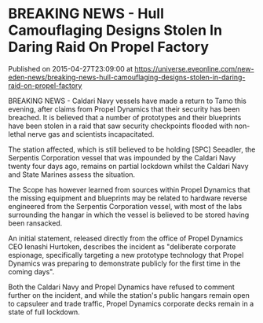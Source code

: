 # BREAKING NEWS - Hull Camouflaging Designs Stolen In Daring Raid On Propel Factory
Published on 2015-04-27T23:09:00 at https://universe.eveonline.com/new-eden-news/breaking-news-hull-camouflaging-designs-stolen-in-daring-raid-on-propel-factory

BREAKING NEWS - Caldari Navy vessels have made a return to Tamo this evening, after claims from Propel Dynamics that their security has been breached. It is believed that a number of prototypes and their blueprints have been stolen in a raid that saw security checkpoints flooded with non-lethal nerve gas and scientists incapacitated.

The station affected, which is still believed to be holding [SPC] Seeadler, the Serpentis Corporation vessel that was impounded by the Caldari Navy twenty four days ago, remains on partial lockdown whilst the Caldari Navy and State Marines assess the situation.

The Scope has however learned from sources within Propel Dynamics that the missing equipment and blueprints may be related to hardware reverse engineered from the Serpentis Corporation vessel, with most of the labs surrounding the hangar in which the vessel is believed to be stored having been ransacked.

An initial statement, released directly from the office of Propel Dynamics CEO Ienashi Hurtoken, describes the incident as "deliberate corporate espionage, specifically targeting a new prototype technology that Propel Dynamics was preparing to demonstrate publicly for the first time in the coming days".

Both the Caldari Navy and Propel Dynamics have refused to comment further on the incident, and while the station's public hangars remain open to capsuleer and trade traffic, Propel Dynamics corporate decks remain in a state of full lockdown.
